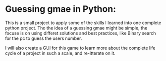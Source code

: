 # Guessing gmae in Python:
This is a small project to apply some of the skills I learned into one complete python project.
Tho the idea of a guessing gmae might be simple, the focuse is on using differet solutions and best practices, like Binary search for the pc to guess the users number.

I will also create a GUI for this game to learn more about the complete life cycle of a project in such a scale, and re-itterate on it.
